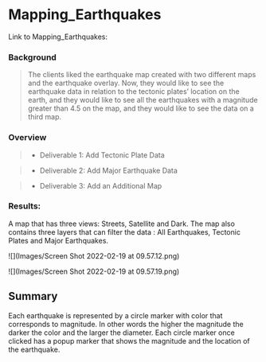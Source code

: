 # Mapping_Earthquakes

Link to Mapping_Earthquakes: 

### Background
> The clients liked the earthquake map created with two different maps and the earthquake overlay. Now, they would like to see the earthquake data in relation to the tectonic plates’ location on the earth, and they would like to see all the earthquakes with a magnitude greater than 4.5 on the map, and they would like to see the data on a third map.

### Overview
> * Deliverable 1: Add Tectonic Plate Data

> * Deliverable 2: Add Major Earthquake Data

> * Deliverable 3: Add an Additional Map

### Results:

A map that has three views: Streets, Satellite and Dark. 
The map also contains three layers that can filter the data : All Earthquakes, Tectonic Plates and Major Earthquakes.

![](Images/Screen Shot 2022-02-19 at 09.57.12.png)

![](Images/Screen Shot 2022-02-19 at 09.57.19.png)

## Summary

Each earthquake is represented by a circle marker with color that corresponds to magnitude. In other words the higher the magnitude the darker the color and the larger the diameter. Each circle marker once clicked has a popup marker that shows the magnitude and the location of the earthquake.
